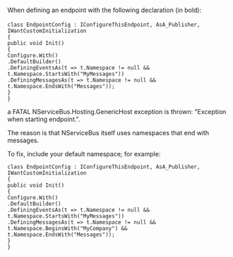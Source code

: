 <!--
title: "DefiningMessagesAs and DefiningEventsAs When Starting Endpoint"
tags: ""
summary: "<span style=\"font-size: 14px; line-height: 24px;\">When defining an endpoint with the following declaration (in bold):</span>"
-->

<span style="font-size: 14px; line-height: 24px;">When defining an endpoint with the following declaration (in bold):</span>

    class EndpointConfig : IConfigureThisEndpoint, AsA_Publisher, IWantCustomInitialization
    {
    public void Init()
    {
    Configure.With()
    .DefaultBuilder()
    .DefiningEventsAs(t => t.Namespace != null && t.Namespace.StartsWith("MyMessages"))
    .DefiningMessagesAs(t => t.Namespace != null && t.Namespace.EndsWith("Messages"));
    }
    }

a FATAL NServiceBus.Hosting.GenericHost exception is thrown: "Exception when starting endpoint.".

The reason is that NServiceBus itself uses namespaces that end with messages.

To fix, include your default namespace; for example:

    class EndpointConfig : IConfigureThisEndpoint, AsA_Publisher, IWantCustomInitialization
    {
    public void Init()
    {
    Configure.With()
    .DefaultBuilder()
    .DefiningEventsAs(t => t.Namespace != null && t.Namespace.StartsWith("MyMessages"))
    .DefiningMessagesAs(t => t.Namespace != null && t.Namespace.BeginsWith("MyCompany") && t.Namespace.EndsWith("Messages"));
    }
    }

